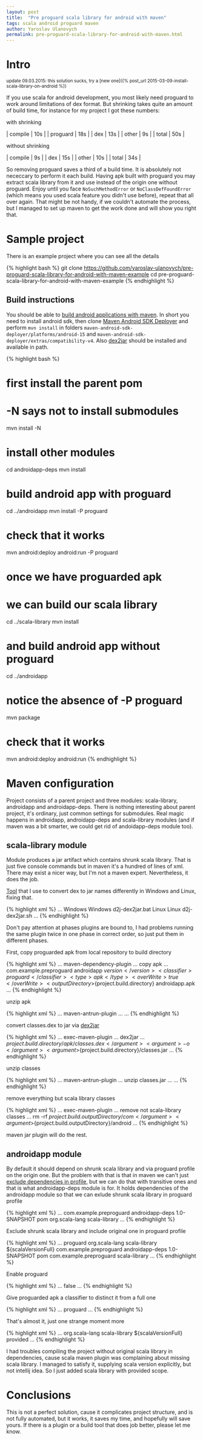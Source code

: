 ```yaml
---
layout: post
title:  "Pre proguard scala library for android with maven"
tags: scala android proguard maven
author: Yaroslav Ulanovych
permalink: pre-proguard-scala-library-for-android-with-maven.html
---
```


Intro
=====

<small>update 09.03.2015: this solution sucks,
try a [new one]({% post_url 2015-03-09-install-scala-library-on-android %})
</small>

If you use scala for android development,
you most likely need proguard to work around limitations of dex format.
But shrinking takes quite an amount of build time, for instance for my project
I got these numbers:

with shrinking

| compile  | 10s |
| proguard | 18s |
| dex      | 13s |
| other    | 9s  |
| total    | 50s |

without shrinking

| compile | 9s  |
| dex     | 15s |
| other   | 10s |
| total   | 34s |

So removing proguard saves a third of a build time. It is absolutely not
nececcary to perform it each build. Having apk built with proguard you may 
extract scala library from it and use instead of the origin one without
proguard. Enjoy until you face `NoSuchMethodError` or `NoClassDefFoundError`
(which means you used scala feature you didn't use before), repeat that
all over again. That might be not handy, if we couldn't automate the process,
but I managed to set up maven to get the work done and will show you right that.

Sample project
==============

There is an example project where you can see all the details

{% highlight bash %}
git clone https://github.com/yaroslav-ulanovych/pre-proguard-scala-library-for-android-with-maven-example
cd pre-proguard-scala-library-for-android-with-maven-example
{% endhighlight %}

Build instructions
------------------

You should be able to [build android applications with maven][android-dev.html]. In short you need to install android sdk, then clone [Maven Android SDK Deployer][maven-android-sdk-deployer] and perform `mvn install` in folders `maven-android-sdk-deployer/platforms/android-15` and `maven-android-sdk-deployer/extras/compatibility-v4`. Also [dex2jar][dex2jar] should be installed and available in path.

{% highlight bash %}
# first install the parent pom
# -N says not to install submodules
mvn install -N

# install other modules

cd androidapp-deps
mvn install

# build android app with proguard
cd ../androidapp
mvn install -P proguard

# check that it works
mvn android:deploy android:run -P proguard

# once we have proguarded apk
# we can build our scala library
cd ../scala-library
mvn install

# and build android app without proguard
cd ../androidapp
# notice the absence of -P proguard
mvn package

# check that it works
mvn android:deploy android:run
{% endhighlight %}

Maven configuration
===================

Project consists of a parent project and three modules: scala-library,
androidapp and androidapp-deps. There is nothing interesting about parent
project, it's ordinary, just common settings for submodules.
Real magic happens in androidapp, androidapp-deps and scala-library modules
(and if maven was a bit smarter, we could get rid of andoidapp-deps module too).

scala-library module
--------------------

Module produces a jar artifact which contains shrunk scala library. That is
just five console commands but in maven it's a hundred of lines of xml.
There may exist a nicer way, but I'm not a maven expert. Nevertheless, it does the job.

[Tool][dex2jar] that I use to convert dex to jar names differently in Windows
and Linux, fixing that.

{% highlight xml %}
...
<profiles>
    <profile>
        <id>Windows</id>
        <activation><os><family>Windows</family></os></activation>
        <properties><dex2jarExecutable>d2j-dex2jar.bat</dex2jarExecutable></properties>
    </profile>
    <profile>
        <id>Linux</id>
        <activation><os><family>Linux</family></os></activation>
        <properties><dex2jarExecutable>d2j-dex2jar.sh</dex2jarExecutable></properties>
    </profile>
</profiles>
...
{% endhighlight %}

Don't pay attention at phases plugins are bound to, I had problems running the
same plugin twice in one phase in correct order, so just put them in different
phases.

First, copy proguarded apk from local repository to build directory

{% highlight xml %}
...
<artifactId>maven-dependency-plugin</artifactId>
...
        <id>copy apk</id>
...
                <artifactItem>
                    <groupId>com.example.preproguard</groupId>
                    <artifactId>androidapp</artifactId>
                    <version>${version}</version>
                    <classifier>proguard</classifier>
                    <type>apk</type>
                    <overWrite>true</overWrite>
                    <outputDirectory>${project.build.directory}</outputDirectory>
                    <destFileName>androidapp.apk</destFileName>
                </artifactItem>
...
{% endhighlight %}

unzip apk

{% highlight xml %}
...
<artifactId>maven-antrun-plugin</artifactId>
...
                <unzip src="${project.build.directory}/androidapp.apk" dest="${project.build.directory}/apk" />
...
{% endhighlight %}

convert classes.dex to jar via [dex2jar][dex2jar]

{% highlight xml %}
...
<artifactId>exec-maven-plugin</artifactId>
...
        <id>dex2jar</id>
...
                <argument>${project.build.directory}/apk/classes.dex</argument>
                <argument>-o</argument>
                <argument>${project.build.directory}/classes.jar</argument>
...
{% endhighlight %}

unzip classes

{% highlight xml %}
...
<artifactId>maven-antrun-plugin</artifactId>
...
        <id>unzip classes.jar</id>
...
                <unzip src="${project.build.directory}/classes.jar" dest="${project.build.outputDirectory}"/>
...
{% endhighlight %}

remove everything but scala library classes

{% highlight xml %}
...
<artifactId>exec-maven-plugin</artifactId>
...
        <id>remove not scala-library classes</id>
...
            <executable>rm</executable>
            <arguments>
                <argument>-rf</argument>
                <argument>${project.build.outputDirectory}/com</argument>
                <argument>${project.build.outputDirectory}/android</argument>
...
{% endhighlight %}

maven jar plugin will do the rest.

androidapp module
-----------------

By default it should depend on shrunk scala library and via proguard profile
on the origin one. But the problem with that is that in maven we can't just
[exclude dependencies in profile][cantdeactivatedependencies], but we can do
that with transitive ones and that is what androidapp-deps module is for. It
holds dependencies of the androidapp module so that we can exlude shrunk scala
library in proguard profile

{% highlight xml %}
...
<dependency>
    <groupId>com.example.preproguard</groupId>
    <artifactId>androidapp-deps</artifactId>
    <version>1.0-SNAPSHOT</version>
    <type>pom</type>
    <exclusions>
        <exclusion>
            <groupId>org.scala-lang</groupId>
            <artifactId>scala-library</artifactId>
        </exclusion>
...
{% endhighlight %}

Exclude shrunk scala library and include original one in proguard profile

{% highlight xml %}
...
<profiles>
    <profile>
        <id>proguard</id>
        <dependencies>
            <dependency>
                <groupId>org.scala-lang</groupId>
                <artifactId>scala-library</artifactId>
                <version>${scalaVersionFull}</version>
            </dependency>
            <dependency>
                <groupId>com.example.preproguard</groupId>
                <artifactId>androidapp-deps</artifactId>
                <version>1.0-SNAPSHOT</version>
                <type>pom</type>
                <exclusions>
                    <exclusion>
                        <groupId>com.example.preproguard</groupId>
                        <artifactId>scala-library</artifactId>
                    </exclusion>
                </exclusions>
...
{% endhighlight %}

Enable proguard

{% highlight xml %}
...
<proguard><skip>false</skip></proguard>
...
{% endhighlight %}

Give proguarded apk a classifier to distinct it from a full one

{% highlight xml %}
...
<classifier>proguard</classifier>
...
{% endhighlight %}

That's almost it, just one strange moment more

{% highlight xml %}
...
<dependency>
    <groupId>org.scala-lang</groupId>
    <artifactId>scala-library</artifactId>
    <version>${scalaVersionFull}</version>
    <scope>provided</scope>
</dependency>
...
{% endhighlight %}

I had troubles compiling the project without original scala library in dependencies,
cause scala maven plugin was complaining about missing scala library.
I managed to satisfy it, supplying scala version explicitly, but not intellij idea.
So I just added scala library with provided scope.

Conclusions
===========
This is not a perfect solution, cause it complicates project structure, and is not fully automated, but it works, it saves my time, and hopefully will save yours. If there is a plugin or a build tool that does job better, please let me know.



[maven-android-sdk-deployer]: https://github.com/mosabua/maven-android-sdk-deployer
[android-dev.html]: http://books.sonatype.com/mvnref-book/reference/android-dev-sect-config-build.html#android-dev-sect-repository-install
[dex2jar]: https://code.google.com/p/dex2jar
[cantdeactivatedependencies]: http://stackoverflow.com/a/1790230/1351319